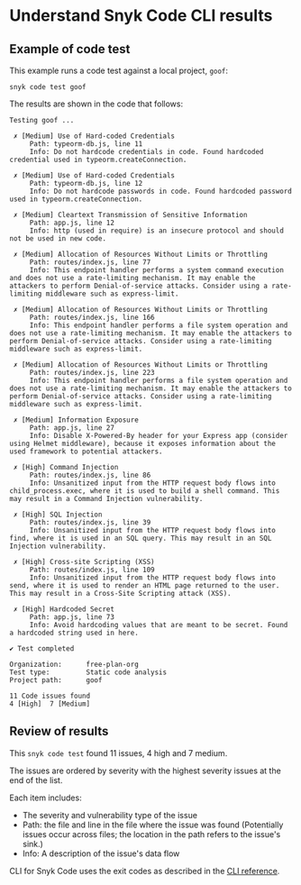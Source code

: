 # Understand Snyk Code CLI results

## Example of code test

This example runs a code test against a local project, `goof`:

```
snyk code test goof
```

The results are shown in the code that follows:

```
Testing goof ...

 ✗ [Medium] Use of Hard-coded Credentials
     Path: typeorm-db.js, line 11
     Info: Do not hardcode credentials in code. Found hardcoded credential used in typeorm.createConnection.

 ✗ [Medium] Use of Hard-coded Credentials
     Path: typeorm-db.js, line 12
     Info: Do not hardcode passwords in code. Found hardcoded password used in typeorm.createConnection.

 ✗ [Medium] Cleartext Transmission of Sensitive Information
     Path: app.js, line 12
     Info: http (used in require) is an insecure protocol and should not be used in new code.

 ✗ [Medium] Allocation of Resources Without Limits or Throttling
     Path: routes/index.js, line 77
     Info: This endpoint handler performs a system command execution and does not use a rate-limiting mechanism. It may enable the attackers to perform Denial-of-service attacks. Consider using a rate-limiting middleware such as express-limit.

 ✗ [Medium] Allocation of Resources Without Limits or Throttling
     Path: routes/index.js, line 166
     Info: This endpoint handler performs a file system operation and does not use a rate-limiting mechanism. It may enable the attackers to perform Denial-of-service attacks. Consider using a rate-limiting middleware such as express-limit.

 ✗ [Medium] Allocation of Resources Without Limits or Throttling
     Path: routes/index.js, line 223
     Info: This endpoint handler performs a file system operation and does not use a rate-limiting mechanism. It may enable the attackers to perform Denial-of-service attacks. Consider using a rate-limiting middleware such as express-limit.

 ✗ [Medium] Information Exposure
     Path: app.js, line 27
     Info: Disable X-Powered-By header for your Express app (consider using Helmet middleware), because it exposes information about the used framework to potential attackers.

 ✗ [High] Command Injection
     Path: routes/index.js, line 86
     Info: Unsanitized input from the HTTP request body flows into child_process.exec, where it is used to build a shell command. This may result in a Command Injection vulnerability.

 ✗ [High] SQL Injection
     Path: routes/index.js, line 39
     Info: Unsanitized input from the HTTP request body flows into find, where it is used in an SQL query. This may result in an SQL Injection vulnerability.

 ✗ [High] Cross-site Scripting (XSS)
     Path: routes/index.js, line 109
     Info: Unsanitized input from the HTTP request body flows into send, where it is used to render an HTML page returned to the user. This may result in a Cross-Site Scripting attack (XSS).

 ✗ [High] Hardcoded Secret
     Path: app.js, line 73
     Info: Avoid hardcoding values that are meant to be secret. Found a hardcoded string used in here.

✔ Test completed

Organization:      free-plan-org
Test type:         Static code analysis
Project path:      goof

11 Code issues found
4 [High]  7 [Medium]
```

## Review of results

This `snyk code test` found 11 issues, 4 high and 7 medium.

The issues are ordered by severity with the highest severity issues at the end of the list.

Each item includes:

* The severity and vulnerability type of the issue
* Path: the file and line in the file where the issue was found (Potentially issues occur across files; the location in the path refers to the issue's sink.)
* Info: A description of the issue's data flow

CLI for Snyk Code uses the exit codes as described in the [CLI reference](../../../features/snyk-cli/cli-reference/#exit-codes).
